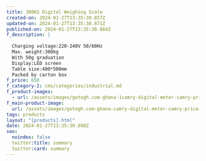 ```yaml
---
title: 300KG Digital Weighing Scale
created-on: 2024-01-27T13:35:30.857Z
updated-on: 2024-01-27T13:35:30.871Z
published-on: 2024-01-27T13:35:30.884Z
f_description: |
  
  Charging voltage:220-240V 50/60Hz
  Max. weight:300kg
  With 50g graduation
  Display:LED screen
  Table size:400*500mm
  Packed by carton box
f_price: 650
f_category-2: cms/categories/industrial.md
f_product-images:
  - url: /assets/images/gotogh.com-ghana-1camry-digital-meter-camry-price-computing-stainless-steel-platform-digital-electronic-scale-150kg-300kg-buy-tools-hardware-building-materials-30787473506438_1024x.jpg
f_main-product-image:
  url: /assets/images/gotogh.com-ghana-camry-digital-meter-camry-price-computing-stainless-steel-platform-digital-electronic-scale-150kg-300kg-buy-tools-hardware-building-materials-30787473506438_1024x.webp
tags: products
layout: "[products].html"
date: 2024-01-27T13:35:30.898Z
seo:
  noindex: false
  twitter:title: summary
  twitter:card: summary
---
```

